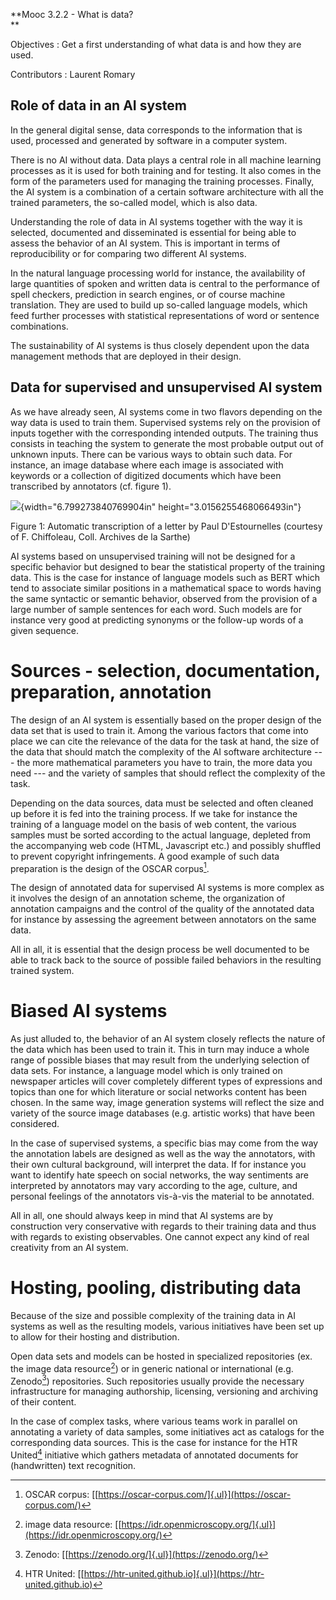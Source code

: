 **Mooc 3.2.2 - What is data?\
**

Objectives : Get a first understanding of what data is and how they are
used.

Contributors : Laurent Romary

## 

## Role of data in an AI system

In the general digital sense, data corresponds to the information that
is used, processed and generated by software in a computer system.

There is no AI without data. Data plays a central role in all machine
learning processes as it is used for both training and for testing. It
also comes in the form of the parameters used for managing the training
processes. Finally, the AI system is a combination of a certain software
architecture with all the trained parameters, the so-called model, which
is also data.

Understanding the role of data in AI systems together with the way it is
selected, documented and disseminated is essential for being able to
assess the behavior of an AI system. This is important in terms of
reproducibility or for comparing two different AI systems.

In the natural language processing world for instance, the availability
of large quantities of spoken and written data is central to the
performance of spell checkers, prediction in search engines, or of
course machine translation. They are used to build up so-called language
models, which feed further processes with statistical representations of
word or sentence combinations.

The sustainability of AI systems is thus closely dependent upon the data
management methods that are deployed in their design.

## Data for supervised and unsupervised AI system

As we have already seen, AI systems come in two flavors depending on the
way data is used to train them. Supervised systems rely on the provision
of inputs together with the corresponding intended outputs. The training
thus consists in teaching the system to generate the most probable
output out of unknown inputs. There can be various ways to obtain such
data. For instance, an image database where each image is associated
with keywords or a collection of digitized documents which have been
transcribed by annotators (cf. figure 1).

![](media/image1.png){width="6.799273840769904in"
height="3.0156255468066493in"}

Figure 1: Automatic transcription of a letter by Paul D\'Estournelles
(courtesy of F. Chiffoleau, Coll. Archives de la Sarthe)

AI systems based on unsupervised training will not be designed for a
specific behavior but designed to bear the statistical property of the
training data. This is the case for instance of language models such as
BERT which tend to associate similar positions in a mathematical space
to words having the same syntactic or semantic behavior, observed from
the provision of a large number of sample sentences for each word. Such
models are for instance very good at predicting synonyms or the
follow-up words of a given sequence.

# Sources - selection, documentation, preparation, annotation

The design of an AI system is essentially based on the proper design of
the data set that is used to train it. Among the various factors that
come into place we can cite the relevance of the data for the task at
hand, the size of the data that should match the complexity of the AI
software architecture --- the more mathematical parameters you have to
train, the more data you need --- and the variety of samples that should
reflect the complexity of the task.

Depending on the data sources, data must be selected and often cleaned
up before it is fed into the training process. If we take for instance
the training of a language model on the basis of web content, the
various samples must be sorted according to the actual language,
depleted from the accompanying web code (HTML, Javascript etc.) and
possibly shuffled to prevent copyright infringements. A good example of
such data preparation is the design of the OSCAR corpus[^1].

The design of annotated data for supervised AI systems is more complex
as it involves the design of an annotation scheme, the organization of
annotation campaigns and the control of the quality of the annotated
data for instance by assessing the agreement between annotators on the
same data.

All in all, it is essential that the design process be well documented
to be able to track back to the source of possible failed behaviors in
the resulting trained system.

# Biased AI systems

As just alluded to, the behavior of an AI system closely reflects the
nature of the data which has been used to train it. This in turn may
induce a whole range of possible biases that may result from the
underlying selection of data sets. For instance, a language model which
is only trained on newspaper articles will cover completely different
types of expressions and topics than one for which literature or social
networks content has been chosen. In the same way, image generation
systems will reflect the size and variety of the source image databases
(e.g. artistic works) that have been considered.

In the case of supervised systems, a specific bias may come from the way
the annotation labels are designed as well as the way the annotators,
with their own cultural background, will interpret the data. If for
instance you want to identify hate speech on social networks, the way
sentiments are interpreted by annotators may vary according to the age,
culture, and personal feelings of the annotators vis-à-vis the material
to be annotated.

All in all, one should always keep in mind that AI systems are by
construction very conservative with regards to their training data and
thus with regards to existing observables. One cannot expect any kind of
real creativity from an AI system.

# Hosting, pooling, distributing data

Because of the size and possible complexity of the training data in AI
systems as well as the resulting models, various initiatives have been
set up to allow for their hosting and distribution.

Open data sets and models can be hosted in specialized repositories (ex.
the image data resource[^2]) or in generic national or international
(e.g. Zenodo[^3]) repositories. Such repositories usually provide the
necessary infrastructure for managing authorship, licensing, versioning
and archiving of their content.

In the case of complex tasks, where various teams work in parallel on
annotating a variety of data samples, some initiatives act as catalogs
for the corresponding data sources. This is the case for instance for
the HTR United[^4] initiative which gathers metadata of annotated
documents for (handwritten) text recognition.

[^1]: OSCAR corpus:
    [[https://oscar-corpus.com/]{.ul}](https://oscar-corpus.com/)

[^2]: image data resource:
    [[https://idr.openmicroscopy.org/]{.ul}](https://idr.openmicroscopy.org/)

[^3]: Zenodo: [[https://zenodo.org/]{.ul}](https://zenodo.org/)

[^4]: HTR United:
    [[https://htr-united.github.io]{.ul}](https://htr-united.github.io)
